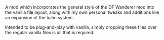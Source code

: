 A mod which incorporates the general style of the DF Wanderer mod into the vanilla file layout, along with my own personal tweaks and additions like an expansion of the balm system.

Intended to be plug-and-play with vanilla, simply dropping these files over the regular vanilla files is all that is required.
